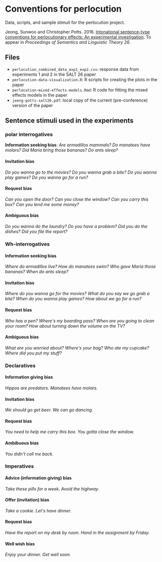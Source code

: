# Conventions for perlocution

Data, scripts, and sample stimuli for the perlocution project.

Jeong, Sunwoo and Christopher Potts. 2016. [Intonational sentence-type conventions for perlocutionary effects: An experimental investigation](http://web.stanford.edu/~cgpotts/papers/jeong-potts-salt26.pdf). To appear in _Proceedings of Semantics and Linguistic Theory 26_.

## Files

* `perlocution_combined_data_exp1_exp2.csv`: response data from experiments 1 and 2 in the SALT 26 paper
* `perlocution-data-visualization.R`: R scripts for creating the plots in the paper
* `perlocution-mixed-effects-models.Rmd`: R code for fitting the mixed effects models in the paper
* `jeong-potts-salt26.pdf`: local copy of the current (pre-conference) version of the paper

## Sentence stimuli used in the experiments

### polar interrogatives

**Information seeking bias**: *Are armadillos mammals?*
*Do manatees have molars?*
*Did Maria bring those bananas?*
*Do ants sleep?*

#### Invitation bias

*Do you wanna go to the movies?*
*Do you wanna grab a bite?*
*Do you wanna play games?*
*Do you wanna go for a run?*

#### Request bias

*Can you open the door?*
*Can you close the window?*
*Can you carry this box?*
*Can you lend me some money?*

#### Ambiguous bias

*Do you wanna do the laundry?*
*Do you have a problem?*
*Did you do the dishes?*
*Did you file the report?*


### Wh-interrogatives

#### Information seeking bias

*Where do armadillos live?*
*How do manatees swim?*
*Who gave Maria those bananas?*
*When do ants sleep?*

#### Invitation bias

*Where do you wanna go for the movies?*
*What do you say we go grab a bite?*
*When do you wanna play games?*
*How about we go for a run?*

#### Request bias

*Who has a pen?*
*Where's my boarding pass?*
*When are you going to clean your room?*
*How about turning down the volume on the TV?*

#### Ambiguous bias

*What are you worried about?*
*Where's your bag?*
*Who ate my cupcake?*
*Where did you put my stuff?*


### Declaratives

#### Information giving bias

*Hippos are predators.*
*Manatees have molars.*

#### Invitation bias

*We should go get beer.*
*We can go dancing.*

#### Request bias

*You need to help me carry this box.*
*You gotta close the window.*

#### Ambibuous bias

*You didn't call me back.*


### Imperatives

#### Advice (information giving) bias
*Take these pills for a week.*
*Avoid the highway.*

#### Offer (invitation) bias
*Take a cookie.*
*Let's have dinner.*

#### Request bias
*Have the report on my desk by noon.*
*Hand in the assignment by Friday.*

#### Well wish bias
*Enjoy your dinner.*
*Get well soon.*
